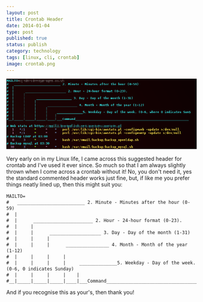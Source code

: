 ```yaml
--- 
layout: post 
title: Crontab Header
date: 2014-01-04
type: post 
published: true 
status: publish
category: technology
tags: [linux, cli, crontab]
image: crontab.png
---
```


<img src="/assets/crontab.png" class="image-right" alt="Crontab">

Very early on in my Linux life, I came across this suggested header for
crontab and I've used it ever since. So much so that I am always
slightly thrown when I come across a crontab without it! No, you don't
need it, yes the standard commented header works just fine, but, if like
me you prefer things neatly lined up, then this might suit you:

<!--more-->

    MAILTO=
    #   _________________________ 2. Minute - Minutes after the hour (0-59)
    #  |
    #  |      ______________________ 2. Hour - 24-hour format (0-23).
    #  |     |
    #  |     |      ___________________ 3. Day - Day of the month (1-31)
    #  |     |     |
    #  |     |     |      ________________ 4. Month - Month of the year (1-12)
    #  |     |     |     |
    #  |     |     |     |     ______________5. Weekday - Day of the week. (0-6, 0 indicates Sunday)
    #  |     |     |     |    |
    #__|_____|_____|_____|____|___Command_____________________________________________________________

And if you recognise this as your's, then thank you!


